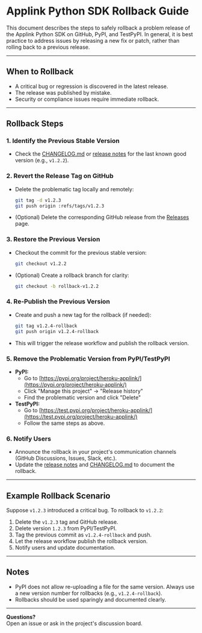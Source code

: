 # Applink Python SDK Rollback Guide

This document describes the steps to safely rollback a problem release of the Applink Python SDK on GitHub, PyPI, and TestPyPI. In general, it is best practice to address issues by releasing a new fix or patch, rather than rolling back to a previous release.

---

## When to Rollback

- A critical bug or regression is discovered in the latest release.
- The release was published by mistake.
- Security or compliance issues require immediate rollback.

---

## Rollback Steps

### 1. **Identify the Previous Stable Version**

- Check the [CHANGELOG.md](./CHANGELOG.md) or [release notes](./release_note.md) for the last known good version (e.g., `v1.2.2`).

### 2. **Revert the Release Tag on GitHub**

- Delete the problematic tag locally and remotely:
  ```bash
  git tag -d v1.2.3
  git push origin :refs/tags/v1.2.3
  ```
- (Optional) Delete the corresponding GitHub release from the [Releases](https://github.com/heroku/heroku-applink-python/releases) page.

### 3. **Restore the Previous Version**

- Checkout the commit for the previous stable version:
  ```bash
  git checkout v1.2.2
  ```
- (Optional) Create a rollback branch for clarity:
  ```bash
  git checkout -b rollback-v1.2.2
  ```

### 4. **Re-Publish the Previous Version**

- Create and push a new tag for the rollback (if needed):
  ```bash
  git tag v1.2.4-rollback
  git push origin v1.2.4-rollback
  ```
- This will trigger the release workflow and publish the rollback version.

### 5. **Remove the Problematic Version from PyPI/TestPyPI**

- **PyPI:**  
  - Go to [https://pypi.org/project/heroku-applink/](https://pypi.org/project/heroku-applink/)
  - Click "Manage this project" → "Release history"
  - Find the problematic version and click "Delete"
- **TestPyPI:**  
  - Go to [https://test.pypi.org/project/heroku-applink/](https://test.pypi.org/project/heroku-applink/)
  - Follow the same steps as above.

### 6. **Notify Users**

- Announce the rollback in your project's communication channels (GitHub Discussions, Issues, Slack, etc.).
- Update the [release notes](./release_note.md) and [CHANGELOG.md](./CHANGELOG.md) to document the rollback.

---

## Example Rollback Scenario

Suppose `v1.2.3` introduced a critical bug. To rollback to `v1.2.2`:

1. Delete the `v1.2.3` tag and GitHub release.
2. Delete version `1.2.3` from PyPI/TestPyPI.
3. Tag the previous commit as `v1.2.4-rollback` and push.
4. Let the release workflow publish the rollback version.
5. Notify users and update documentation.

---

## Notes

- PyPI does not allow re-uploading a file for the same version. Always use a new version number for rollbacks (e.g., `v1.2.4-rollback`).
- Rollbacks should be used sparingly and documented clearly.

---

**Questions?**  
Open an issue or ask in the project's discussion board.
